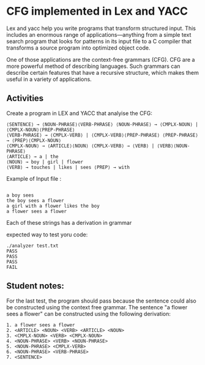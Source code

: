 # CFG implemented in Lex and YACC


Lex and yacc help you write programs that transform structured input. This includes
an enormous range of applications—anything from a simple text search program that
looks for patterns in its input file to a C compiler that transforms a source program into
optimized object code.

One of those applications are the context-free grammars (CFG). CFG are a more
powerful method of describing languages. Such grammars can describe certain
features that have a recursive structure, which makes them useful in a variety
of applications.

## Activities

Create a program in LEX and YACC that analyise the CFG:

```
⟨SENTENCE⟩ → ⟨NOUN-PHRASE⟩⟨VERB-PHRASE⟩ ⟨NOUN-PHRASE⟩ → ⟨CMPLX-NOUN⟩ | ⟨CMPLX-NOUN⟩⟨PREP-PHRASE⟩
⟨VERB-PHRASE⟩ → ⟨CMPLX-VERB⟩ | ⟨CMPLX-VERB⟩⟨PREP-PHRASE⟩ ⟨PREP-PHRASE⟩ → ⟨PREP⟩⟨CMPLX-NOUN⟩
⟨CMPLX-NOUN⟩ → ⟨ARTICLE⟩⟨NOUN⟩ ⟨CMPLX-VERB⟩ → ⟨VERB⟩ | ⟨VERB⟩⟨NOUN-PHRASE⟩
⟨ARTICLE⟩ → a | the
⟨NOUN⟩ → boy | girl | flower
⟨VERB⟩ → touches | likes | sees ⟨PREP⟩ → with
```

Example of Input file :

```

a boy sees
the boy sees a flower
a girl with a flower likes the boy
a flower sees a flower
```


Each of these strings has a derivation in grammar

expected way to test yoru code:

```
./analyzer test.txt
PASS
PASS
PASS
FAIL
```
## Student notes:
For the last test, the program should pass because the sentence could also be constructed using the context free grammar. The sentence "a flower sees a flower" can be constructed using the following derivation:

```
1. a flower sees a flower
2. <ARTICLE> <NOUN> <VERB> <ARTICLE> <NOUN>
3. <CMPLX-NOUN> <VERB> <CMPLX-NOUN>
4. <NOUN-PHRASE> <VERB> <NOUN-PHRASE>
5. <NOUN-PHRASE> <CMPLX-VERB>
6. <NOUN-PHRASE> <VERB-PHRASE>
7. <SENTENCE>
```
